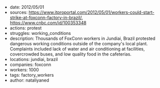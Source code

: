 - date: 2012/05/01
- sources: https://www.itproportal.com/2012/05/01/workers-could-start-strike-at-foxconn-factory-in-brazil/, https://www.cnbc.com/id/100353348
- actions: protest
- struggles: working_conditions
- description: Thousands of FoxConn workers in Jundiai, Brazil protested dangerous working conditions outside of the company's local plant. Complaints included lack of water and air conditioning at facilities, covercrowded buses, and low quality food in the cafeterias.
- locations: jundiai, brazil
- companies: foxconn
- workers: 1000
- tags: factory_workers
- author: nataliyaned
